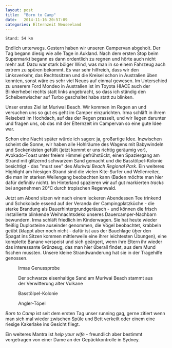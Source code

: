 ```yaml
---
layout: post
title:  "Born to Camp"
date:   2014-11-16 20:57:09
categories: Elternzeit Neuseeland
---
```

	Stand: 54 km

Endlich unterwegs. Gestern haben wir unseren Campervan abgeholt. Der Tag begann diesig wie alle Tage in Aukland. Nach dem ersten Stop beim Supermarkt begann es dann ordentlich zu regnen und hörte auch nicht mehr auf. Dazu war stark böiger Wind, was man in so einem Fahrzeug auch extrem zu spüren bekommt. Es war sehr hilfreich, dass wir den Linksverkehr, das Rechtssitzen und die Kreisel schon in Australien üben konnten, sonst wäre es sehr viel Neues auf einmal gewesen. Im Unterschied zu unserem Ford Mondeo in Australien ist im Toyota HIACE auch der Blinkerhebel rechts statt links angebracht, so dass ich ständig den Scheibenwischer auf Turbo geschaltet habe statt zu blinken.

Unser erstes Ziel ist Muriwai Beach. Wir kommen im Regen an und versuchen uns so gut es geht im Camper einzurichten. Irma schläft in ihrem Reisebett im Hochdach, auf das der Regen prasselt, und wir liegen darunter und fragen uns, ob das mit der Elternzeit im Campervan so eine gute Idee war.

Schon eine Nacht später würde ich sagen: ja, großartige Idee. Inzwischen scheint die Sonne, wir haben alle Hohlräume des Wagens mit Babywindeln und Sockenkisten gefüllt (jetzt kommt er uns richtig geräumig vor), Avokado-Toast unter freiem Himmel gefrühstückt, einen Spaziergang am Strand mit glitzernd schwarzem Sand gemacht und die Basstölpel-Kolonie besichtigt - das "must see" des *Muriwai Beach Regional Park*.
Ein weiteres Highlight am hiesigen Strand sind die vielen Kite-Surfer und Wellenreiter, die man im starken Wellengang beobachten kann (Baden möchte man hier dafür definitiv nicht). Im Hinterland spazieren wir auf gut markierten *tracks* bei angenehmen 20°C durch tropischen Regenwald.

Jetzt am Abend sitzen wir nach einem leckeren Abendessen Tee trinkend und Schokolade essend auf der Veranda der Campingplatzküche - die starke Brandung als Dauerhintergrundgeräusch - und können die frisch installierte blinkende Weihnachtsdeko unseres Dauercamper-Nachbarn bewundern.
Irma schläft friedlich im Kinderwagen. Sie hat heute wieder fleißig Duplosteine auseinder genommen, die Vögel beobachtet, krabbeln geübt (klappt aber noch nicht - dafür ist aus der Bauchlage über den Spagat ins Sitzen kommen mittlerweile eine ihrer leichtesten Übungen), eine komplette Banane verspeist und sich geärgert, wenn ihre Eltern ihr wieder das interessante Grünzeug, das man hier überall findet, aus dem Mund fischen mussten. Unsere kleine Strandwanderung hat sie in der Tragehilfe genossen.

<div class="carousel">
<figure>
	<picture>
		<source srcset="/assets/images/phone/IMGP0414.JPG" media="(max-width:320px)">
		<source srcset="/assets/images/tablet/IMGP0414.JPG" media="(max-width:800px)">
		<source srcset="/assets/images/desktop/IMGP0414.JPG" media="(min-width:800px)">
		<img alt="">
	</picture>
	<figcaption>Irmas Genussprobe</figcaption>
</figure>
<figure>
	<picture>
		<source srcset="/assets/images/phone/IMGP0422.JPG" media="(max-width:320px)">
		<source srcset="/assets/images/tablet/IMGP0422.JPG" media="(max-width:800px)">
		<source srcset="/assets/images/desktop/IMGP0422.JPG" media="(min-width:800px)">
		<img alt="">
	</picture>
	<figcaption>Der schwarze eisenhaltige Sand am Muriwai Beach stammt aus der Verwitterung alter Vulkane</figcaption>
</figure>
<figure>
	<picture>
		<source srcset="/assets/images/phone/IMGP0438.JPG" media="(max-width:320px)">
		<source srcset="/assets/images/tablet/IMGP0438.JPG" media="(max-width:800px)">
		<source srcset="/assets/images/desktop/IMGP0438.JPG" media="(min-width:800px)">
		<img alt="">
	</picture>
	<figcaption>Basstölpel-Kolonie</figcaption>
</figure>
<figure>
	<picture>
		<source srcset="/assets/images/phone/IMGP0457.JPG" media="(max-width:320px)">
		<source srcset="/assets/images/tablet/IMGP0457.JPG" media="(max-width:800px)">
		<source srcset="/assets/images/desktop/IMGP0457.JPG" media="(min-width:800px)">
		<img alt="">
	</picture>
	<figcaption>Angler-Töpel</figcaption>
</figure>
</div>

*Born to Camp* ist seit dem ersten Tag unser running gag, gerne zitiert wenn man sich mal wieder zwischen Spüle und Bett verkeilt oder einem eine riesige Kakerlake ins Gesicht fliegt.

Ein weiteres Mantra ist *help your wife* - freundlich aber bestimmt vorgetragen von einer Dame an der Gepäckkontrolle in Sydney.
